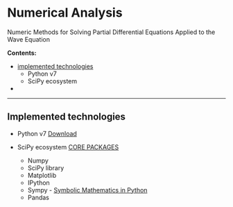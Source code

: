 # Numerical Analysis

Numeric Methods for Solving Partial Differential Equations Applied to the Wave Equation

**Contents:**

- [implemented technologies](#Implemented-technologies)
	- Python v7
	- SciPy ecosystem
- 

---

## Implemented technologies

- Python v7 [Download]( https://www.python.org/downloads/release/python-370/ "Python v7")

- SciPy ecosystem [CORE PACKAGES]( https://scipy.org/install.html "SciPy") 
  - Numpy
  - SciPy library
  - Matplotlib
  - IPython
  - Sympy - [Symbolic Mathematics in Python]( https://www.scipy-lectures.org/advanced/sympy.html "Chapters")
  - Pandas

<!--stackedit_data:
eyJoaXN0b3J5IjpbODY4MjE3MzcwLC04Nzc1MzA5OTZdfQ==
-->